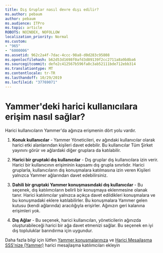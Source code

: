 ```yaml
---
title: Dış Gruplar nasıl devre dışı edilir?
ms.author: pebaum
author: pebaum
ms.audience: ITPro
ms.topic: article
ROBOTS: NOINDEX, NOFOLLOW
localization_priority: Normal
ms.custom:
- "965"
- "6000006"
ms.assetid: 962c2a4f-7dac-4ccc-98a8-d0d283c95808
ms.openlocfilehash: b62d53d1698f0afd3d89139f2cc2711a8a9b8ba6
ms.sourcegitcommit: defe2c412567b596fa8c3ab52111bde712ebb314
ms.translationtype: MT
ms.contentlocale: tr-TR
ms.lasthandoff: 10/29/2019
ms.locfileid: "37769071"
---
```

# <a name="how-to-give-access-to-external-users-in-yammer"></a>Yammer'deki harici kullanıcılara erişim nasıl sağlar?

Harici kullanıcıların Yammer'da ağınıza erişmenin dört yolu vardır.
  
1. **Konuk kullanıcılar** - Yammer Yöneticileri, ev ağındaki kullanıcılar olarak harici etki alanlarından kişileri davet edebilir. Bu kullanıcılar Tüm Şirket yayınını görür ve ağlardaki diğer gruplara da katılabilir.

2. **Harici bir gruptaki dış kullanıcılar** - Dış gruplar dış kullanıcılara izin verir. Harici bir kullanıcının erişiminin kapsamı dış grupla sınırlıdır. Harici gruplarla, kullanıcıların dış konuşmalara katılmasına izin veren Kişileri yalnızca Yammer ağlarından davet edebilirsiniz.

3. **Dahili bir gruptaki Yammer konuşmasındaki dış kullanıcılar** - Bu seçenek, dış katılımcıların belirli bir konuşmaya eklenmesine olanak tanır. Harici katılımcılar yalnızca açıkça davet edildikleri konuşmalara ve bu konuşmadaki eklere katılabilirler. Bu konuşmalara Yammer gelen kutusu (kendi ağlarında) aracılığıyla erişirler. Ağınızın geri kalanına erişimleri yok.

4. **Dış Ağlar** - Bu seçenek, harici kullanıcıları, yöneticilerin ağınızda oluşturabileceği harici bir ağa davet etmenizi sağlar. Bu seçenek en iyi dış topluluklar barındırma için uygundur.

Daha fazla bilgi için lütfen [Yammer konuşmalarınıza](https://docs.microsoft.com/yammer/work-with-external-users/add-external-participants) ve [Harici Mesajlaşma SSS'nize (Yammer)](https://docs.microsoft.com/yammer/work-with-external-users/external-messaging-faq) harici mesajlaşma katılımcıları ekleyin
  